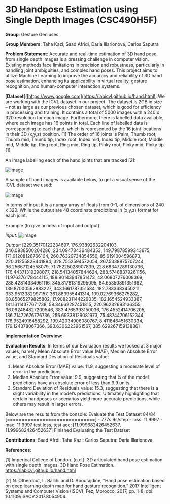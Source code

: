# 3D Handpose Estimation using Single Depth Images (CSC490H5F)
**Group**: Gesture Geniuses

**Group Members**: Taha Kazi, Saad Afridi, Daria Illarionova, Carlos Saputra

**Problem Statement**: Accurate and real-time estimation of 3D hand pose from single depth images is a pressing challenge in computer vision. Existing methods face limitations in precision and robustness, particularly in handling joint ambiguities, and complex hand poses. This project aims to utilize Machine Learning to improve the accuracy and reliability of 3D hand pose estimation, enhancing its applicability in virtual reality, gesture recognition, and human-computer interaction systems.

 [**Dataset**]([https://www.google.com](https://labicvl.github.io/hand.html): We are working with the ICVL dataset in our project. The dataset is 2GB in size – not as large as our previous chosen dataset, which is good for efficiency in processing and training. It contains a total of 5000 images with a 240 x 320 resolution for each image. Furthermore, there is labelled data available, where each image has 16 points in total. Each line of labelled data is corresponding to each hand, which is represented by the 16 joint locations in their 3D (x,y,z) position. [1] The order of 16 joints is Palm, Thumb root, Thumb mid, Thumb tip, Index root, Index mid, Index tip, Middle root, Middle mid, Middle tip, Ring root, Ring mid, Ring tip, Pinky root, Pinky mid, Pinky tip. [1] 

 An image labelling each of the hand joints that are tracked [2]:
 
![image](https://github.com/CSC490-Capstone-Design-Course/machine-vision/assets/47696403/2e08181d-50d8-4555-9220-2b09c8ddad96)

A sample of hand images is available below, to get a visual sense of the ICVL dataset we used:

![image](https://github.com/CSC490-Capstone-Design-Course/machine-vision/assets/47696403/a3e62f5b-0e5e-4448-99ed-f38958216a44)

In terms of input it is a numpy array of floats from 0-1, of dimensions of 240 x 320. While the output are 48 coordinate predictions in (x,y,z) format for each joint.

Example (to give an idea of input and output):

_Input:_
![image](https://github.com/CSC490-Capstone-Design-Course/machine-vision/assets/47696403/80bcc8cb-85fc-4de9-ab7c-0eaae46f14b0)

_Output:_
[229.35170122234697, 176.93892632204103, 346.0938500204286, 234.09473436484353, 149.79878599343675, 171.91208128766164, 260.76329734854556, 85.6191004596873, 220.31255828441894, 328.7552594572054, 267.5338875707244, 96.25667124558079, 71.75225028907839, 228.68347289130736, 176.44371319298077, 218.54134057844624, 288.57488379261156, 11.976376178444115, 188.90143947851473, 42.06807276008369, 288.42814334961116, 345.81781319295095, 84.65350891351662, 139.87000562883227, 343.1661787351584, 182.7833683450211, 333.9513382997157, 361.883955441314, 109.02769366275282, 68.85865279825802, 17.908231144229035, 182.1654524933387, 181.16114377671738, 58.34662287451815, 220.96232693136355, 36.092484827209546, 383.4765393150036, 176.4552414706205, 186.71472676776736, 256.69338129081973, 75.48744706152344, 178.9524916458292, 199.42034906080767, 8.411846451630334, 179.124378067366, 393.6306223961567, 385.62926715913886]


 **Implementation Overview**: 

**Evaluation Results**: 
In terms of our Evaluation results we looked at 3 major values, namely Mean Absolute Error value (MAE), Median Absolute Error value, and Standard Deviation of Residuals value:

1. Mean Absolute Error (MAE) value: 11.9, suggesting a moderate level of error in the predictions.
2. Median Absolute Error value: 9.9, suggesting that ¼ of the model predictions have an absolute error of less than 9.9 units.
3. Standard Deviation of Residuals value: 15.3, suggesting that there is a slight variability in the model’s predictions. Ultimately highlighting that certain handposes or scenarios yield more accurate predictions, while others may result in larger errors.

Below are the results from the console:
Evaluate the Test Dataset
84/84 [==============================] - 777s 9s/step - loss: 11.9997 - mae: 11.9997
test loss, test acc: [11.999682426452637, 11.999682426452637]
Finished Evaluating the Test Dataset

**Contributions**:
Saad Afrdi:
Taha Kazi:
Carlos Saputra:
Daria Illarionova:

**References**:

[1] Imperical College of London. (n.d.). 3D articulated hand pose estimation with single depth images. 3D Hand Pose Estimation. https://labicvl.github.io/hand.html 

[2] N. Otberdout, L. Ballihi and D. Aboutajdine, ”Hand pose estimation based on deep learning depth map for hand gesture recognition,” 2017 Intelligent Systems and Computer Vision (ISCV), Fez, Morocco, 2017, pp. 1-8, doi: 10.1109/ISACV.2017.8054904.
